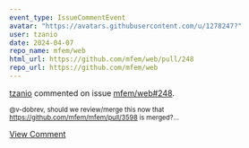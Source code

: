 ```yaml
---
event_type: IssueCommentEvent
avatar: "https://avatars.githubusercontent.com/u/1278247?"
user: tzanio
date: 2024-04-07
repo_name: mfem/web
html_url: https://github.com/mfem/web/pull/248
repo_url: https://github.com/mfem/web
---
```


<a href='https://github.com/tzanio' target='_blank'>tzanio</a> commented on issue <a href='https://github.com/mfem/web/pull/248' target='_blank'>mfem/web#248</a>.

<small>@v-dobrev, should we review/merge this now that https://github.com/mfem/mfem/pull/3598 is merged?...</small>

<a href='https://github.com/mfem/web/pull/248' target='_blank'>View Comment</a>